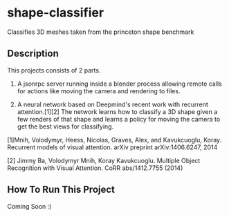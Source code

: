 # shape-classifier
Classifies 3D meshes taken from the princeton shape benchmark

## Description

This projects consists of 2 parts. 

1) A jsonrpc server running inside a blender process allowing remote calls for actions like moving the camera and rendering to files.

2) A neural network based on Deepmind's recent work with recurrent attention.[1][2] The network learns how to classify a 3D shape given a few renders of that shape and learns a policy for moving the camera to get the best views for classifying.

[1]Mnih, Volodymyr, Heess, Nicolas, Graves, Alex, and Kavukcuoglu, Koray. Recurrent models of visual attention.
arXiv preprint arXiv:1406.6247, 2014

[2]	Jimmy Ba, Volodymyr Mnih, Koray Kavukcuoglu. Multiple Object Recognition with Visual Attention. CoRR abs/1412.7755 (2014)

## How To Run This Project

Coming Soon :)

